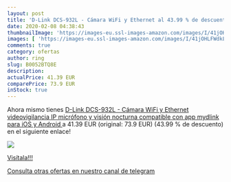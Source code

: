 ```yaml
---
layout: post
title: 'D-Link DCS-932L - Cámara WiFi y Ethernet al 43.99 % de descuento'
date: 2020-02-08 04:38:43
thumbnailImage: 'https://images-eu.ssl-images-amazon.com/images/I/41jOHLFWdkL._SL200_.jpg'
images: [ 'https://images-eu.ssl-images-amazon.com/images/I/41jOHLFWdkL._SL200_.jpg' ]
comments: true
category: ofertas
author: ring
slug: B0052BTQ8E
description:
actualPrice: 41.39 EUR
comparePrice: 73.9 EUR
inStock: true
---
```


Ahora mismo tienes [D-Link DCS-932L - Cámara WiFi y Ethernet videovigilancia IP  micrófono y visión nocturna  compatible con app mydlink para iOS y Android ](https://www.amazon.com/dp/B0052BTQ8E/?tag=redken08-20) a 41.39 EUR (original: 73.9 EUR) (43.99 %  de descuento) en el siguiente enlace!

[![](https://images-eu.ssl-images-amazon.com/images/I/41jOHLFWdkL._SL200_.jpg)](https://www.amazon.com/dp/B0052BTQ8E/?tag=redken08-20)

[Visítala!!!](https://www.amazon.com/dp/B0052BTQ8E/?tag=redken08-20)

[Consulta otras ofertas en nuestro canal de telegram](https://t.me/s/ofertas25)
